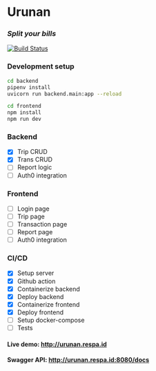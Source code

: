 # Urunan
### _Split your bills_

[![Build Status](https://github.com/rezpaditya/Urunan/actions/workflows/docker-deploy.yml/badge.svg)](https://github.com/rezpaditya/Urunan/actions)

### Development setup
```sh
cd backend
pipenv install
uvicorn run backend.main:app --reload

cd frontend
npm install
npm run dev
```

### Backend
- [x] Trip CRUD
- [x] Trans CRUD
- [ ] Report logic
- [ ] Auth0 integration

### Frontend
- [ ] Login page
- [ ] Trip page
- [ ] Transaction page
- [ ] Report page
- [ ] Auth0 integration

### CI/CD
- [x] Setup server
- [x] Github action
- [x] Containerize backend
- [x] Deploy backend
- [x] Containerize frontend
- [x] Deploy frontend
- [ ] Setup docker-compose
- [ ] Tests

#### Live demo: http://urunan.respa.id
#### Swagger API: http://urunan.respa.id:8080/docs
